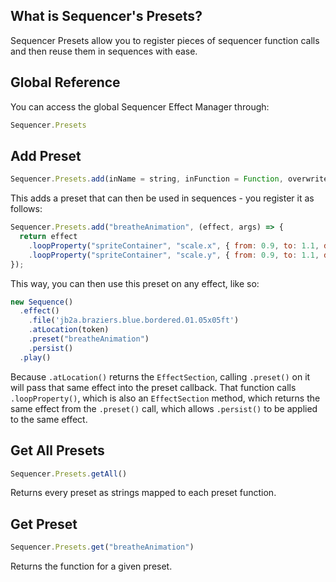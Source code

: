 ## What is Sequencer's Presets?

Sequencer Presets allow you to register pieces of sequencer function calls and then reuse them in sequences with ease.

## Global Reference

You can access the global Sequencer Effect Manager through:

```js
Sequencer.Presets
```

## Add Preset

```js
Sequencer.Presets.add(inName = string, inFunction = Function, overwrite = boolean)
```

This adds a preset that can then be used in sequences - you register it as follows:

```js
Sequencer.Presets.add("breatheAnimation", (effect, args) => {
  return effect
    .loopProperty("spriteContainer", "scale.x", { from: 0.9, to: 1.1, duration: args?.duration ?? 1000, pingPong: true, ease: "easeInOutSine" })
    .loopProperty("spriteContainer", "scale.y", { from: 0.9, to: 1.1, duration: args?.duration ?? 1000, pingPong: true, ease: "easeInOutSine" });
});
```

This way, you can then use this preset on any effect, like so:

```js
new Sequence()
  .effect()
    .file('jb2a.braziers.blue.bordered.01.05x05ft')
    .atLocation(token)
    .preset("breatheAnimation")
    .persist()
  .play()
```

Because `.atLocation()` returns the `EffectSection`, calling `.preset()` on it will pass that same effect into the preset callback. That function calls `.loopProperty()`, which is also an `EffectSection` method, which returns the same effect from the `.preset()` call, which allows `.persist()` to be applied to the same effect.

## Get All Presets

```js
Sequencer.Presets.getAll()
```

Returns every preset as strings mapped to each preset function.

## Get Preset

```js
Sequencer.Presets.get("breatheAnimation")
```

Returns the function for a given preset.
